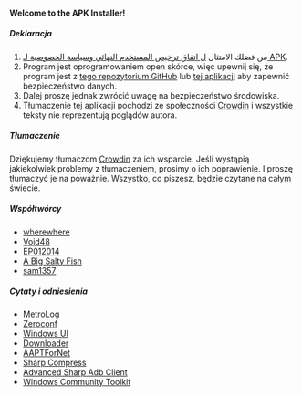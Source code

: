 #### Welcome to the APK Installer!

##### Deklaracja
1. من فضلك الامتثال [ل اتفاق ترخيص المستخدم النهائي وسياسة الخصوصية لـ APK](https://github.com/Paving-Base/APK-Installer/blob/main/Privacy.md).
2. Program jest oprogramowaniem open skórce, więc upewnij się, że program jest z [tego repozytorium GitHub](https://github.com/Paving-Base/APK-Installer) lub [tej aplikacji](https://www.microsoft.com/store/apps/9P2JFQ43FPPG) aby zapewnić bezpieczeństwo danych.
3. Dalej proszę jednak zwrócić uwagę na bezpieczeństwo środowiska.
4. Tłumaczenie tej aplikacji pochodzi ze społeczności [Crowdin](https://crowdin.com/project/APKInstaller "Crowdin") i wszystkie teksty nie reprezentują poglądów autora.

##### Tłumaczenie
Dziękujemy tłumaczom [Crowdin](https://crowdin.com/project/APKInstaller "Crowdin") za ich wsparcie. Jeśli wystąpią jakiekolwiek problemy z tłumaczeniem, prosimy o ich poprawienie. I proszę tłumaczyć je na poważnie. Wszystko, co piszesz, będzie czytane na całym świecie.

##### Współtwórcy
- [wherewhere](https://github.com/wherewhere)
- [Void48](https://github.com/Void48)
- [EP012014](https://github.com/EP012014)
- [A Big Salty Fish](https://github.com/bigsaltyfishes)
- [sam1357](https://github.com/sam1357)

##### Cytaty i odniesienia
- [MetroLog](https://github.com/roubachof/MetroLog "MetroLog")
- [Zeroconf](https://github.com/novotnyllc/Zeroconf "Zeroconf")
- [Windows UI](https://github.com/microsoft/microsoft-ui-xaml "Windows UI")
- [Downloader](https://github.com/bezzad/Downloader "Downloader")
- [AAPTForNet](https://github.com/canheo136/QuickLook.Plugin.ApkViewer "AAPTForNet")
- [Sharp Compress](https://github.com/adamhathcock/sharpcompress "Sharp Compress")
- [Advanced Sharp Adb Client](https://github.com/yungd1plomat/AdvancedSharpAdbClient "Advanced Sharp Adb Client")
- [Windows Community Toolkit](https://github.com/CommunityToolkit/WindowsCommunityToolkit "Windows Community Toolkit")